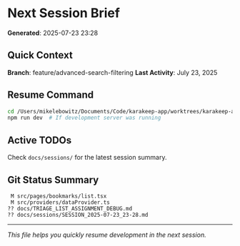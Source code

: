 # Next Session Brief

**Generated**: 2025-07-23 23:28

## Quick Context

**Branch**: feature/advanced-search-filtering
**Last Activity**: July 23, 2025

## Resume Command

```bash
cd /Users/mikelebowitz/Documents/Code/karakeep-app/worktrees/karakeep-app-creation/karakeep-frontend-repo
npm run dev  # If development server was running
```

## Active TODOs

Check `docs/sessions/` for the latest session summary.

## Git Status Summary

```
 M src/pages/bookmarks/list.tsx
 M src/providers/dataProvider.ts
?? docs/TRIAGE_LIST_ASSIGNMENT_DEBUG.md
?? docs/sessions/SESSION_2025-07-23_23-28.md

```

---

*This file helps you quickly resume development in the next session.*
